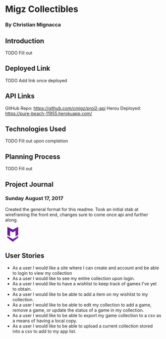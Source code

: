 # Migz Collectibles
### By Christian Mignacca

## Introduction

TODO Fill out

## Deployed Link

TODO Add link once deployed

## API Links

GitHub Repo: https://github.com/cmigz/proj2-api
Herou Deployed: https://pure-beach-11955.herokuapp.com/

## Technologies Used

TODO Fill out upon completion

## Planning Process

TODO Fill out

## Project Journal

### Sunday August 17, 2017

Created the general format for this readme.  Took an initial stab at wireframing the front end, changes sure to come once api and further along.


![alt text](https://github.com/adam-p/markdown-here/raw/master/src/common/images/icon48.png "Logo Title Text 1")

## User Stories

- As a user I would like a site where I can create and account and be able to login to view my collection
- As a user I would like to see my entire collection upon login.
- As a user I would like to have a wishlist to keep track of games I've yet to obtain.
- As a user I would like to be able to add a item on my wishlist to my collection.
- As a user I would like to be able to edit my collection to add a game, remove a game, or update the status of a game in my collection.
- As a user I would like to be able to export my game collection to a csv as a means of having a local copy.
- As a user I would like to be able to upload a current collection stored into a csv to add to my app list.
